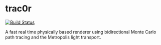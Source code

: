 # trac0r

[![Build Status](https://travis-ci.org/svenstaro/trac0r.svg)](https://travis-ci.org/svenstaro/trac0r)

A fast real time physically based renderer using bidirectional Monte Carlo path tracing and the Metropolis light transport.
